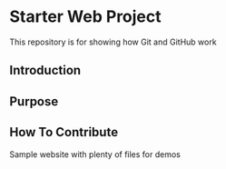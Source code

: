 # Starter Web Project

This repository is for showing how Git and GitHub work

## Introduction
## Purpose
## How To Contribute

Sample website with plenty of files for demos
